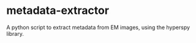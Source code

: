 # metadata-extractor
A python script to extract metadata from EM images, using the hyperspy library.
